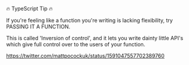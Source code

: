 🔥 TypeScript Tip 🔥

If you're feeling like a function you're writing is lacking flexibility, try PASSING IT A FUNCTION.

This is called 'Inversion of control', and it lets you write dainty little API's which give full control over to the users of your function.

https://twitter.com/mattpocockuk/status/1591047557702389760
